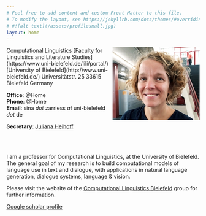 ```yaml
---
# Feel free to add content and custom Front Matter to this file.
# To modify the layout, see https://jekyllrb.com/docs/themes/#overriding-theme-defaults
# #![alt text](/assets/profilesmall.jpg)  
layout: home
---
```


<img style="float: right;" src="/assets/profilesmall.jpg">
Computational Linguistics  
[Faculty for Linguistics and Literature Studies](https://www.uni-bielefeld.de/lili/portal/)  
[University of Bielefeld](http://www.uni-bielefeld.de/)  
Universitätstr. 25  
33615 Bielefeld  
Germany  

__Office__: @Home  
__Phone__: @Home    
__Email__: sina *dot* zarriess *at* uni-bielefeld *dot* de

__Secretary__: [Juliana Heihoff](https://ekvv.uni-bielefeld.de/pers_publ/publ/PersonDetail.jsp?personId=45140985)

<br/>
<br/>

I am a professor for Computational Linguistics, at the University of Bielefeld. The general goal of my research is to build computational models of language use in text and dialogue, with applications in natural language generation, dialogue systems, language & vision.

Please visit the website of the [Computational Linguistics Bielefeld](https://clause-bielefeld.github.io/) group for further information.
<br/>

[Google scholar profile](https://scholar.google.de/citations?user=7OOP0iAAAAAJ&hl=de&oi=ao)
